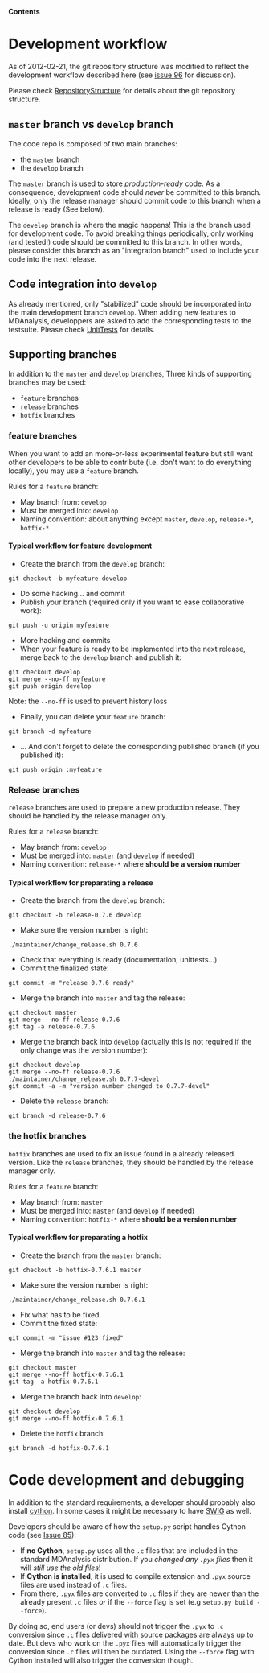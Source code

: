 **Contents**


# Development workflow #

As of 2012-02-21, the git repository structure was modified to reflect the development workflow described here (see [issue 96](https://code.google.com/p/mdanalysis/issues/detail?id=96) for discussion).

Please check [RepositoryStructure](RepositoryStructure) for details about the git repository structure.

## `master` branch vs `develop` branch ##
The code repo is composed of two main branches:
  * the `master` branch
  * the `develop` branch

The `master` branch is used to store _production-ready_ code. As a consequence, development code should _never_ be committed to this branch. Ideally, only the release manager should commit code to this branch when a release is ready (See below).

The `develop` branch is where the magic happens! This is the branch used for development code. To avoid breaking things periodically, only working (and tested!) code should be committed to this branch. In other words, please consider this branch as an "integration branch" used to include your code into the next release.

## Code integration into `develop` ##

As already mentioned, only "stabilized" code should be incorporated into the main development branch `develop`. When adding new features to MDAnalysis, developpers are asked to add the corresponding tests to the testsuite. Please check [UnitTests](UnitTests) for details.

## Supporting branches ##
In addition to the `master` and `develop` branches, Three kinds of supporting branches may be used:
  * `feature` branches
  * `release` branches
  * `hotfix` branches

### feature branches ###

When you want to add an more-or-less experimental feature but still want other developers to be able to contribute (i.e. don't want to do everything locally), you may use a `feature` branch.

Rules for a `feature` branch:
  * May branch from: `develop`
  * Must be merged into: `develop`
  * Naming convention: about anything except `master`, `develop`, `release-*`, `hotfix-*`

#### Typical workflow for feature development ####

  * Create the branch from the `develop` branch:
```
git checkout -b myfeature develop
```
  * Do some hacking... and commit
  * Publish your branch (required only if you want to ease collaborative work):
```
git push -u origin myfeature
```
  * More hacking and commits
  * When your feature is ready to be implemented into the next release, merge back to the `develop` branch and publish it:
```
git checkout develop
git merge --no-ff myfeature
git push origin develop
```

Note: the `--no-ff` is used to prevent history loss

  * Finally, you can delete your `feature` branch:
```
git branch -d myfeature
```
  * ... And don't forget to delete the corresponding published branch (if you published it):
```
git push origin :myfeature
```

### Release branches ###

`release` branches are used to prepare a new production release.
They should be handled by the release manager only.

Rules for a `release` branch:
  * May branch from: `develop`
  * Must be merged into: `master` (and `develop` if needed)
  * Naming convention: `release-*` where **should be a version number**

#### Typical workflow for preparating a release ####

  * Create the branch from the `develop` branch:
```
git checkout -b release-0.7.6 develop
```

  * Make sure the version number is right:
```
./maintainer/change_release.sh 0.7.6
```
  * Check that everything is ready (documentation, unittests...)
  * Commit the finalized state:
```
git commit -m "release 0.7.6 ready"
```
  * Merge the branch into `master` and tag the release:
```
git checkout master
git merge --no-ff release-0.7.6
git tag -a release-0.7.6
```

  * Merge the branch back into `develop` (actually this is not required if the only change was the version number):
```
git checkout develop
git merge --no-ff release-0.7.6
./maintainer/change_release.sh 0.7.7-devel
git commit -a -m "version number changed to 0.7.7-devel"
```
  * Delete the `release` branch:
```
git branch -d release-0.7.6
```

### the hotfix branches ###
`hotfix` branches are used to fix an issue found in a already released version.
Like the `release` branches, they should be handled by the release manager only.

Rules for a `feature` branch:
  * May branch from: `master`
  * Must be merged into: `master` (and `develop` if needed)
  * Naming convention: `hotfix-*` where **should be a version number**

#### Typical workflow for preparating a hotfix ####

  * Create the branch from the `master` branch:
```
git checkout -b hotfix-0.7.6.1 master
```

  * Make sure the version number is right:
```
./maintainer/change_release.sh 0.7.6.1
```
  * Fix what has to be fixed.
  * Commit the fixed state:
```
git commit -m "issue #123 fixed"
```
  * Merge the branch into `master` and tag the release:
```
git checkout master
git merge --no-ff hotfix-0.7.6.1
git tag -a hotfix-0.7.6.1
```

  * Merge the branch back into `develop`:
```
git checkout develop
git merge --no-ff hotfix-0.7.6.1
```
  * Delete the `hotfix` branch:
```
git branch -d hotfix-0.7.6.1
```

# Code development and debugging #

In addition to the standard requirements, a developer should probably also install [cython](http://cython.org). In some cases it might be necessary to have [SWIG](http://www.swig.org) as well.

Developers should be aware of how the `setup.py` script handles Cython code (see [Issue 85](https://code.google.com/p/mdanalysis/issues/detail?id=85)):

  * If **no Cython**, `setup.py` uses all the `.c` files that are included in the standard MDAnalysis distribution. If you _changed any `.pyx` files_ then it will _still use the old files_!
  * If **Cython is installed**, it is used to compile extension and `.pyx` source files are used instead of `.c` files.
  * From there, `.pyx` files are converted to `.c` files if they are newer than the already present `.c` files _or_ if the `--force` flag is set (e.g `setup.py build --force`).

By doing so, end users (or devs) should not trigger the `.pyx` to `.c` conversion since `.c` files delivered with source packages are always up to date. But devs who work on the `.pyx` files will automatically trigger the conversion since `.c` files will then be outdated.
Using the `--force` flag with Cython installed will also trigger the conversion though.
